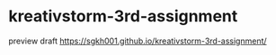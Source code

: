 # kreativstorm-3rd-assignment

preview draft  https://sgkh001.github.io/kreativstorm-3rd-assignment/
